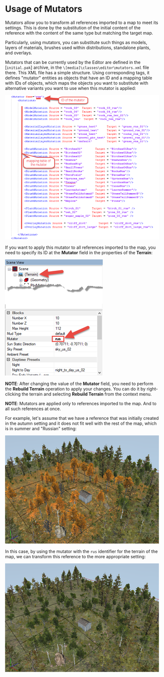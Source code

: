 # Usage of Mutators

Mutators allow you to transform all references imported to a map to meet its settings. This is done by the substitution of the initial content of the reference with the content of the same type but matching the target map.

Particularly, using mutators, you can substitute such things as models, layers of materials, brushes used within distributions, standalone plants, and overlays.

Mutators that can be currently used by the Editor are defined in the [`initial.pak`] archive, in the `\[media]\classes\editor\mutators.xml` file there. This XML file has a simple structure. Using corresponding tags, it defines "mutator" entities as objects that have an ID and a mapping table with IDs of objects, which maps the objects you want to substitute with alternative variants you want to use when this mutator is applied:

![](./media/image144.png)

If you want to apply this mutator to all references imported to the map, you need to specify its ID at the **Mutator** field in the properties of the **Terrain**:

![](./media/image145.png)

**NOTE**: After changing the value of the **Mutator** field, you need to perform the **Rebuild Terrain** operation to apply your changes. You can do it by right-clicking the terrain and selecting **Rebuild Terrain** from the context menu.

**NOTE**: Mutators are applied only to references imported to the map. And to all such references at once.

For example, let's assume that we have a reference that was initially created in the autumn setting and it does not fit well with the rest of the map, which is in summer and "Russian" setting:

![](./media/image146.png)

In this case, by using the mutator with the `rus` identifier for the terrain of the map, we can transform this reference to the more appropriate setting:

![](./media/image147.png)


[initial_pak]: ./../../getting_started/file_paths_and_naming/file_paths.md#source-of-info-initialpak-archive